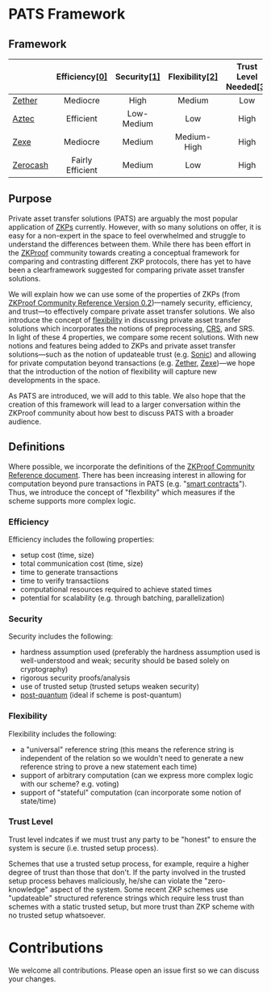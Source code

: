 # PATS Framework

## Framework

|                           | Efficiency[[0]](#Efficiency) | Security[[1]](#Security) | Flexibility[[2]](#Flexibility) | Trust Level Needed[[3]](#Trust-Level) |
| ------------------------- | :--------------------------: | :----------------------: | :----------------------------: | :-----------------------------------: |
| [Zether](./zether.md)     |           Mediocre<!--&mdash;due to Bulletproofs-->           |           High<!--&mdash;well-understood assumptions, no trusted setup-->           |             Medium<!--&mdash;*cannot* support arbitrary computation-->             |                  Low<!--&mdash;no trusted setup-->                  |
| [Aztec](./aztec.md)       |          Efficient<!--&mdash;due to Sigma protocols-->           |          Low-Medium<!--&mdash;trusted setup, missing important analysis-->          |              Low<!--&mdash;*cannot* support stateful/arbitrary computation, new setup-->               |                 High<!--&mdash;trusted setup-->                  |
| [Zexe](./zexe.md)         |       Mediocre       |          Medium          |          Medium-High           |                 High                  |
| [Zerocash](./zerocash.md) |       Fairly Efficient       |          Medium          |              Low               |                 High                  |

## Purpose

Private asset transfer solutions (PATS) are arguably the most popular application of [ZKPs](https://en.wikipedia.org/wiki/Zero-knowledge_proof) currently. However, with so many solutions on offer, it is easy for a non-expert in the space to feel overwhelmed and struggle to understand the differences between them. While there has been effort in the [ZKProof](https://zkproof.org) community towards creating a conceptual framework for comparing and contrasting different ZKP protocols, there has yet to have been a clearframework suggested for comparing private asset transfer solutions.

We will explain how we can use some of the properties of ZKPs (from [ZKProof Community Reference Version 0.2](https://docs.zkproof.org/assets/docs/reference-v0.2.pdf))—namely security, efficiency, and trust—to effectively compare private asset transfer solutions. We also introduce the concept of [flexibility](#Flexibility) in discussing private asset transfer solutions which incorporates the notions of preprocessing, [CRS](https://en.wikipedia.org/wiki/Common_reference_string_model), and SRS. In light of these 4 properties, we compare some recent solutions. With new notions and features being added to ZKPs and private asset transfer solutions—such as the notion of updateable trust (e.g. [Sonic](https://eprint.iacr.org/2019/099.pdf)) and allowing for private computation beyond transactions (e.g. [Zether](https://eprint.iacr.org/2019/191.pdf), [Zexe](https://eprint.iacr.org/2018/962.pdf))—we hope that the introduction of the notion of flexibility will capture new developments in the space.

As PATS are introduced, we will add to this table. We also hope that the creation of this framework will lead to a larger conversation within the ZKProof community about how best to discuss PATS with a broader audience.

## Definitions

Where possible, we incorporate the definitions of the [ZKProof Community Reference document](https://docs.zkproof.org/assets/docs/reference-v0.2.pdf). There has been increasing interest in allowing for computation beyond pure transactions in PATS (e.g. "[smart contracts](https://github.com/ethereum/wiki/wiki/white-paper)"). Thus, we introduce the concept of "flexbility" which measures if the scheme supports more complex logic.

### Efficiency

Efficiency includes the following properties:

- setup cost (time, size)
- total communication cost (time, size)
- time to generate transactions
- time to verify transactiions
- computational resources required to achieve stated times
- potential for scalability (e.g. through batching, parallelization)

### Security

Security includes the following:

- hardness assumption used (preferably the hardness assumption used is well-understood and weak; security should be based solely on cryptography)
- rigorous security proofs/analysis
- use of trusted setup (trusted setups weaken security)
- [post-quantum](https://en.wikipedia.org/wiki/Post-quantum_cryptography) (ideal if scheme is post-quantum)

### Flexibility

Flexibility includes the following:

- a "universal" reference string (this means the reference string is independent of the relation so we wouldn't need to generate a new reference string to prove a new statement each time)
- support of arbitrary computation (can we express more complex logic with our scheme? e.g. voting)
- support of "stateful" computation (can incorporate some notion of state/time)

### Trust Level

Trust level indcates if we must trust any party to be "honest" to ensure the system is secure (i.e. trusted setup process).

Schemes that use a trusted setup process, for example, require a higher degree of trust than those that don't. If the party involved in the trusted setup process behaves maliciously, he/she can violate the "zero-knowledge" aspect of the system. Some recent ZKP schemes use "updateable" structured reference strings which require less trust than schemes with a static trusted setup, but more trust than ZKP scheme with no trusted setup whatsoever.

# Contributions

We welcome all contributions. Please open an issue first so we can discuss your changes.
